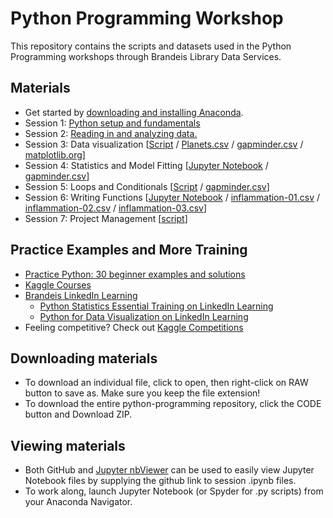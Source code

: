 # Python Programming Workshop
This repository contains the scripts and datasets used in the Python Programming workshops through Brandeis Library Data Services.

## Materials
- Get started by [downloading and installing Anaconda](https://docs.google.com/document/d/1Vh0qmWvh2mXWukiQh9d5mNgfPNvkJDLb4dNwAsGGY2A/edit?usp=sharing).
- Session 1: [Python setup and fundamentals](https://github.com/DeisData/python/blob/master/sequential/python-session1.ipynb)
- Session 2: [Reading in and analyzing data.](https://github.com/DeisData/python/blob/master/archived/python-fundamentals.md) 
- Session 3: Data visualization [[Script](https://github.com/DeisData/python/blob/master/python_session3.ipynb) / [Planets.csv](https://github.com/DeisData/python/blob/master/data/Planets.csv) / [gapminder.csv](https://github.com/DeisData/python/blob/master/data/gapminder.csv) / [matplotlib.org](https://matplotlib.org/gallery.html)]
- Session 4: Statistics and Model Fitting [[Jupyter Notebook](https://github.com/DeisData/python/blob/master/archived/python-session4.ipynb) / [gapminder.csv](https://github.com/DeisData/python/blob/master/gapminder.csv)]
- Session 5: Loops and Conditionals [[Script](https://github.com/DeisData/python/blob/master/archived/python-session5.py) / [gapminder.csv](https://github.com/DeisData/python/blob/master/data/gapminder.csv)]
- Session 6: Writing Functions [[Jupyter Notebook](https://github.com/DeisData/python/blob/master/archived/python-session6.ipynb) / [inflammation-01.csv](https://github.com/DeisData/python/blob/master/data/inflammation-01.csv) / [inflammation-02.csv](https://github.com/DeisData/python/blob/master/data/inflammation-02.csv) / [inflammation-03.csv](https://github.com/DeisData/python/blob/master/data/inflammation-03.csv)]
- Session 7: Project Management [[script](https://github.com/DeisData/python/blob/master/archived/python-session7.py)] 

## Practice Examples and More Training
- [Practice Python: 30 beginner examples and solutions](http://www.practicepython.org/)
- [Kaggle Courses](https://www.kaggle.com/learn/overview)
- [Brandeis LinkedIn Learning](https://www.brandeis.edu/its/support/linkedin-learning/index.html)
  - [Python Statistics Essential Training on LinkedIn Learning](https://www.linkedin.com/learning/python-statistics-essential-training/)
  - [Python for Data Visualization on LinkedIn Learning](https://www.linkedin.com/learning/python-for-data-visualization/)
- Feeling competitive?  Check out [Kaggle Competitions](https://www.kaggle.com/competitions)

## Downloading materials
- To download an individual file, click to open, then right-click on RAW button to save as.  Make sure you keep the file extension!
- To download the entire python-programming repository, click the CODE button and Download ZIP.

## Viewing materials
- Both GitHub and [Jupyter nbViewer](https://nbviewer.jupyter.org/) can be used to easily view Jupyter Notebook files by supplying the github link to session .ipynb files. 
- To work along, launch Jupyter Notebook (or Spyder for .py scripts) from your Anaconda Navigator.  



